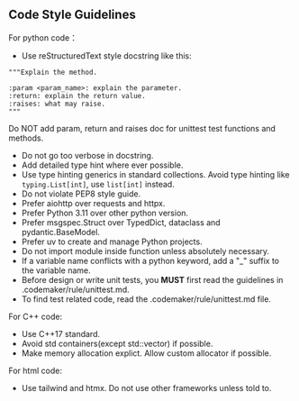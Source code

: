 ## Code Style Guidelines

For python code：

- Use reStructuredText style docstring like this:
```
"""Explain the method.

:param <param_name>: explain the parameter.
:return: explain the return value.
:raises: what may raise.
"""
```
Do NOT add param, return and raises doc for unittest test functions and methods.

- Do not go too verbose in docstring.
- Add detailed type hint where ever possible.
- Use type hinting generics in standard collections. Avoid type hinting like `typing.List[int]`, use `list[int]` instead.
- Do not violate PEP8 style guide.
- Prefer aiohttp over requests and httpx.
- Prefer Python 3.11 over other python version.
- Prefer msgspec.Struct over TypedDict, dataclass and pydantic.BaseModel.
- Prefer uv to create and manage Python projects.
- Do not import module inside function unless absolutely necessary.
- If a variable name conflicts with a python keyword, add a "_" suffix to the variable name.
- Before design or write unit tests, you **MUST** first read the guidelines in .codemaker/rule/unittest.md.
- To find test related code, read the .codemaker/rule/unittest.md file.

For C++ code:
- Use C++17 standard.
- Avoid std containers(except std::vector) if possible.
- Make memory allocation explict. Allow custom allocator if possible.

For html code:
- Use tailwind and htmx. Do not use other frameworks unless told to.
